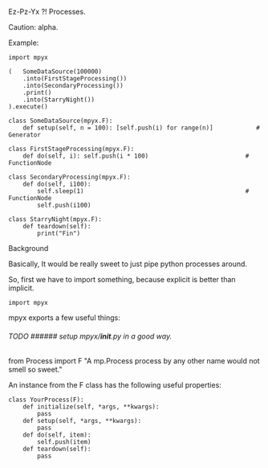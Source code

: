 Ez-Pz-Yx ?! Processes.

Caution: alpha.

Example:

    import mpyx
    
    (   SomeDataSource(100000)
        .into(FirstStageProcessing())
        .into(SecondaryProcessing())
        .print()
        .into(StarryNight())
    ).execute()
    
    class SomeDataSource(mpyx.F):
        def setup(self, n = 100): [self.push(i) for range(n)]            # Generator
        
    class FirstStageProcessing(mpyx.F):
        def do(self, i): self.push(i * 100)                           # FunctionNode
    
    class SecondaryProcessing(mpyx.F):
        def do(self, i100): 
            self.sleep(1)                                             # FunctionNode
            self.push(i100)
    
    class StarryNight(mpyx.F):
        def teardown(self):
            print("Fin")
            


Background

Basically, It would be really sweet to just pipe python processes around.

So, first we have to import something, because explicit is better than implicit.

    import mpyx

mpyx exports a few useful things: 
###### TODO ###### setup mpyx/__init__.py in a good way.

from Process import F
"A mp.Process process by any other name would not smell so sweet."

An instance from the F class has the following useful properties:

    class YourProcess(F):
        def initialize(self, *args, **kwargs):
            pass
        def setup(self, *args, **kwargs):
            pass
        def do(self, item):
            self.push(item)
        def teardown(self):
            pass
            




